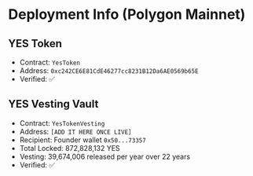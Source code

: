 # Deployment Info (Polygon Mainnet)

## YES Token
- Contract: `YesToken`
- Address: `0xc242CE6E81CdE46277cc8231B12Da6AE0569b65E`
- Verified: ✅

## YES Vesting Vault
- Contract: `YesTokenVesting`
- Address: `[ADD IT HERE ONCE LIVE]`
- Recipient: Founder wallet `0x50...73357`
- Total Locked: 872,828,132 YES
- Vesting: 39,674,006 released per year over 22 years
- Verified: ✅
